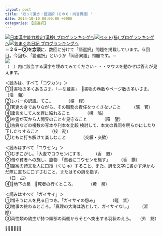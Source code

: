 ```yaml
---
layout: post
title: "取って置き：語選択（その６：同音異語）"
date: 2014-10-10 00:00:00 +0900
categories: [語選択]
---
```


[![](/syuusyuu9701/assets/images/取って置き：語選択（その６：同音異語）-br_c_3028_1.gif)](http://blog.with2.net/link.php?1659096:3028 "日本漢字能力検定(漢検) ブログランキングへ")[日本漢字能力検定(漢検) ブログランキングへ](http://blog.with2.net/link.php?1659096:3028)[![](/syuusyuu9701/assets/images/取って置き：語選択（その６：同音異語）-br_c_1348_1.gif)](http://blog.with2.net/link.php?1659096:1348 "ペット(猫) ブログランキングへ")[ペット(猫) ブログランキングへ](http://blog.with2.net/link.php?1659096:1348)[![](/syuusyuu9701/assets/images/取って置き：語選択（その６：同音異語）-br_c_9257_1.gif)](http://blog.with2.net/link.php?1659096:9257 "気まぐれ日記 ブログランキングへ")[気まぐれ日記 ブログランキングへ](http://blog.with2.net/link.php?1659096:9257)　　  
＝**２６－②を念頭**に、数回に分けて「語選択」問題を掲載しています。６回目。今回も、「語選択」というか「同音異語」問題です。＝  
![](/syuusyuu9701/assets/images/取って置き：語選択（その６：同音異語）-843968d2e9f93cd73574e096cb991349.jpg)  
（　）内に該当する漢字を埋めてみてください・・・マウスを動かせば答えが見えます。  
  
＜読みは、すべて「コウカン」＞  
①書物の多くあるさま。「―な蔵書」　書物の巻数やページ数の多いさま。　　　（浩　瀚）  
②レバーの訳語。てこ。　　　　（槓　桿）  
③官吏の身でありながら、その職務の責任をつくさないこと　　　（曠　官）  
④讒言をして人を罪に陥れること　　　　（構　陥）  
⑤神霊が天から人間界のことを見守ること　　　　（降　鑒）  
⑥古典などの複数の写本や刊本を比較 検討して、本文の異同を明らかにしたり正したりすること　　　（校　勘）  
⑦ともに打ち解けて楽しむこと　　　　（交驩・交歓）　  
  
＜読みはすべて「コウセン」＞  
①むぎこがし。「大麦でコウセンにする」　　　（香　煎）　　  
②僧や貧者への施し、施物　「貧者にコウセンを施す」　　　（香　饌）  
③腹案の詩文を人に口授（くじゅ）すること、また、詩を文字に書かず浮かんだ際に直ちに口ずさむこと、またはその詩を指す。  
　（口　占）  
④地下の泉　死者の行くところ。　　　　（黄　泉）  
  
＜読みはすべて「ガイサイ」＞  
①憎そうに人を見る目つき。「ガイサイの怨み」　　　　（睚　眥）  
②物事の終わるところ。「真理の大海は浩として、ガイサイなし」　　　（涯　際）  
③両性類の幼生が持つ頭部の両側からそとへ突出する羽状のえら。　　（外　鰓）  
  
👋👋👋👋👋👋  
  